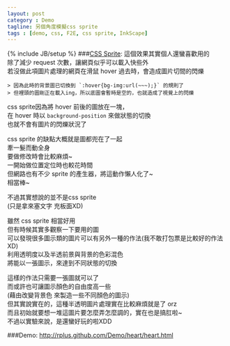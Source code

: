 ```yaml
---
layout: post
category : Demo
tagline: 另個角度模擬css sprite
tags : [demo, css, F2E, css sprite, InkScape]
---
```

{% include JB/setup %}
###[CSS Sprite](https://www.google.com.tw/search?q=CSS+Sprite):
這個效果其實個人還蠻喜歡用的  
除了減少 request 次數，讓網頁似乎可以載入快些外  
若沒做此項圖片處理的網頁在滑鼠 hover 過去時，會造成圖片切間的閃爍

    > 因為此時的背景圖已切換到 `:hover{bg-img:url(~~~);}` 的規則了
    > 但裡頭的圖剛正在載入ing，所以底圖會暫時是空的，也就造成了視覺上的閃爍

css sprite因為將 hover 前後的圖放在一塊，  
在 hover 時以 `background-position` 來做狀態的切換  
也就不會有圖片的閃爍狀況了

css sprite 的缺點大概就是圖都兜在了一起  
牽一髮而動全身  
要做修改時會比較麻煩~  
一開始做位置定位時也較花時間  
但網路也有不少 sprite 的產生器，將這動作懶人化了~  
相當棒~

不過其實想說的並不是css sprite  
(只是拿來塞文字 充板面XD)

雖然 css sprite 相當好用  
但有時候其實多觀察一下要用的圖  
可以發現很多圖示類的圖片可以有另外一種的作法(我不敢打包票是比較好的作法XD)  
利用透明度以及半透前景與背景的色彩混色  
將能以一張圖示，來達到不同狀態的切換

這樣的作法只需要一張圖就可以了  
而或許也可讓圖示顏色的自由度高一些  
(藉由改變背景色 來製造一些不同顏色的圖示)  
但其實說實在的，這種半透明圖片處理實在比較麻煩就是了 orz  
而且初始就要想一堆這圖片要怎麼弄怎麼調的，實在也是搞肛啦~  
不過以實驗來說，是還蠻好玩的啦XDD


###Demo:
<http://rplus.github.com/Demo/heart/heart.html>